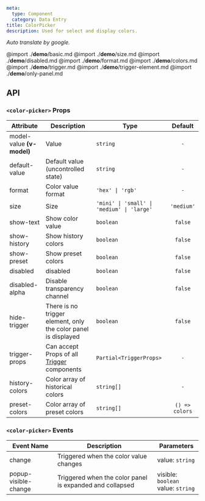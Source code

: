 ```yaml
meta:
  type: Component
  category: Data Entry
title: ColorPicker
description: Used for select and display colors.
```

*Auto translate by google.*

@import ./__demo__/basic.md
@import ./__demo__/size.md
@import ./__demo__/disabled.md
@import ./__demo__/format.md
@import ./__demo__/colors.md
@import ./__demo__/trigger.md
@import ./__demo__/trigger-element.md
@import ./__demo__/only-panel.md

## API


### `<color-picker>` Props

|Attribute|Description|Type|Default|
|---|---|---|:---:|
|model-value **(v-model)**|Value|`string`|`-`|
|default-value|Default value (uncontrolled state)|`string`|`-`|
|format|Color value format|`'hex' \| 'rgb'`|`-`|
|size|Size|`'mini' \| 'small' \| 'medium' \| 'large'`|`'medium'`|
|show-text|Show color value|`boolean`|`false`|
|show-history|Show history colors|`boolean`|`false`|
|show-preset|Show preset colors|`boolean`|`false`|
|disabled|disabled|`boolean`|`false`|
|disabled-alpha|Disable transparency channel|`boolean`|`false`|
|hide-trigger|There is no trigger element, only the color panel is displayed|`boolean`|`false`|
|trigger-props|Can accept Props of all [Trigger](/vue/component/trigger) components|`Partial<TriggerProps>`|`-`|
|history-colors|Color array of historical colors|`string[]`|`-`|
|preset-colors|Color array of preset colors|`string[]`|`() => colors`|
### `<color-picker>` Events

|Event Name|Description|Parameters|
|---|---|---|
|change|Triggered when the color value changes|value: `string`|
|popup-visible-change|Triggered when the color panel is expanded and collapsed|visible: `boolean`<br>value: `string`|


